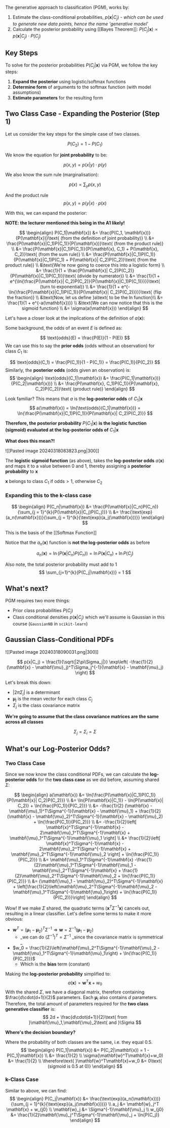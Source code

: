 The generative approach to classification (PGM), works by:
1. Estimate the class-conditional probabilities, $p(\mathbf{x}|C_j)$ - _which can be used to generate new data points, hence the name 'generative model'_
2. Calculate the posterior probability using [[Bayes Theorem]]: $P(C_j|\mathbf{x}) \propto p(\mathbf{x}|C_j) \cdot P(C_j)$ 

## Key Steps

To solve for the posterior probabilities $P(C_j|\mathbf{x})$ via PGM, we follow the key steps:
1. **Expand the posterior** using logistic/softmax functions
2. **Determine form** of arguments to the softmax function (with model assumptions)
3. **Estimate parameters** for the resulting form

## Two Class Case - Expanding the Posterior (Step 1)

Let us consider the key steps for the simple case of two classes. 

$$
P(C_2) = 1 - P(C_1)
$$

We know the equation for **joint probability** to be:

$$
p(x, y) = p(x|y) \cdot p(y)
$$

We also know the sum rule (marginalisation):

$$
p(x) = \sum_{y}{p(x, y)}
$$

And the product rule
$$
p(x,y) = p(y|x) \cdot p(x)
$$

With this, we can expand the posterior: 

**NOTE: the lecturer mentioned this being in the A1 likely!**

$$
\begin{align}
P(C_1|\mathbf{x}) &= \frac{P(C_1, \mathbf{x})}{P(\mathbf{x})}\text{ (from the definition of joint probability)} \\
&= \frac{P(\mathbf{x}|C_1)P(C_1)}{P(\mathbf{x})}\text{ (from the product rule)} \\
&= \frac{P(\mathbf{x}|C_1)P(C_1)}{P(\mathbf{x}, C_1) + P(\mathbf{x}, C_2)}\text{ (from the sum rule)} \\
&= \frac{P(\mathbf{x}|C_1)P(C_1)}{P(\mathbf{x}|C_1)P(C_1) + P(\mathbf{x}| C_2)P(C_2)}\text{ (from the product rule)} \\
&\text{We're now going to coerce this into a logistic form} \\
&= \frac{1}{1 + \frac{P(\mathbf{x}| C_2)P(C_2)}{P(\mathbf{x}|C_1)P(C_1)}}\text{ (divide by numerator)} \\
&= \frac{1}{1 + e^{\ln{\frac{P(\mathbf{x}| C_2)P(C_2)}{P(\mathbf{x}|C_1)P(C_1)}}}}\text{ (turn to exponential)} \\
&= \frac{1}{1 + e^{-\ln{\frac{P(\mathbf{x}|C_1)P(C_1)}{P(\mathbf{x}| C_2)P(C_2)}}}}\text{ (flip the fraction)} \\
&\text{Now, let us define }a\text{ to be the ln function}\\
&= \frac{1}{1 + e^{-a(\mathbf{x})}} \\
&\text{We can now notice that this is the sigmoid function} \\
&= \sigma(a(\mathbf{x}))
\end{align}
$$

Let's have a closer look at the implications of the definition of $a(\mathbf{x})$:

Some background, the odds of an event $E$ is defined as:

$$
\text{odds}(E) = \frac{P(E)}{1 - P(E)}
$$
We can use this to say the **prior odds** (odds without an observation) for class $C_1$ is:

$$
\text{odds}(C_1) = \frac{P(C_1)}{1 - P(C_1)} = \frac{P(C_1)}{P(C_2)}
$$
Similarly, the **posterior odds** (odds given an observation) is:
$$
\begin{align}
\text{odds}(C_1|\mathbf{x}) &= \frac{P(C_1|\mathbf{x})}{P(C_2|\mathbf{x})} \\
&= \frac{P(\mathbf{x}, C_1)P(C_1)}{P(\mathbf{x}, C_2)P(C_2)}\text{ (product rule)}
\end{align}
$$

Look familiar? This means that $a$ is the **log-posterior odds** of $C_1|\mathbf{x}$ 
$$
a(\mathbf{x}) = \ln{\text{odds}(C_1|\mathbf{x})} = \ln{\frac{P(\mathbf{x}|C_1)P(C_1)}{P(\mathbf{x}| C_2)P(C_2)}}
$$

**Therefore, the posterior probability** $P(C_1|\mathbf{x})$ **is the logistic function (sigmoid) evaluated at the log-posterior odds of** $C_1|\mathbf{x}$ 

**What does this mean?!**

![[Pasted image 20240318083823.png|300]]

The **logistic sigmoid function** (as above), takes the **log-posterior odds** $a(\mathbf{x})$ and maps it to a value between 0 and 1, thereby assigning a **posterior probability** to $\mathbf{x}$

$\mathbf{x}$ belongs to class $C_1$ if $\text{odds} \gt 1$, otherwise $C_2$

### Expanding this to the k-class case

$$
\begin{align}
P(C_n|\mathbf{x}) &= \frac{P(\mathbf{x}|C_n)P(C_n)}{\sum_{j = 1}^{k}{P(\mathbf{x}|C_j)P(C_j)}} \\
&= \frac{\text{exp}(a_n(\mathbf{x}))}{\sum_{j = 1}^{k}{\text{exp}(a_j(\mathbf{x}))}}
\end{align}
$$

This is the basis of the [[Softmax Function]]

Notice that the $a_n(\mathbf{x})$ function is **not the log-posterior odds** as before

$$
a_n(\mathbf{x}) = \ln(P(\mathbf{x}|C_n)P(C_n)) = \ln{P(\mathbf{x}|C_n)} + \ln{P(C_j)}
$$

Also note, the total posterior probability must add to 1
$$
\sum_{j=1}^{k}{P(C_j|\mathbf{x})} = 1
$$
## What's next?

PGM requires two more things:
- Prior class probabilities $P(C_j)$
- Class conditional densities $p(\mathbf{x}|C_j)$ which we'll assume is Gaussian in this course (`GaussianNB` in `scikit-learn`)

## Gaussian Class-Conditional PDFs

![[Pasted image 20240318090031.png|300]]

$$
p(x|C_j) = \frac{1}{\sqrt{|2\pi\Sigma_j|}} \exp\left( -\frac{1}{2} (\mathbf{x} - \mathbf{\mu}_j)^T\Sigma_j^{-1}(\mathbf{x} - \mathbf{\mu}_j) \right)
$$

Let's break this down:
- $|2\pi\Sigma_j|$ is a determinant
- $\mathbf{\mu}_j$ is the mean vector for each class $C_j$
- $\Sigma_j$ is the class covariance matrix

**We're going to assume that the class covariance matrices are the same across all classes**

$$
\Sigma_j = \Sigma_i = \Sigma
$$
## What's our Log-Posterior Odds?

### Two Class Case

Since we now know the class conditional PDFs, we can calculate the **log-posterior odds** for the **two class case** as we did before, assuming shared $\Sigma$:

$$
\begin{align}
a(\mathbf{x}) &= \ln{\frac{P(\mathbf{x}|C_1)P(C_1)}{P(\mathbf{x}| C_2)P(C_2)}} \\
&= \ln{P(\mathbf{x}|C_1)} - \ln{P(\mathbf{x}| C_2)} + \ln{\frac{P(C_1)}{P(C_2)}} \\
&= -\frac{1}{2} (\mathbf{x} - \mathbf{\mu}_1)^T\Sigma^{-1}(\mathbf{x} - \mathbf{\mu}_1) + \frac{1}{2} (\mathbf{x} - \mathbf{\mu}_2)^T\Sigma^{-1}(\mathbf{x} - \mathbf{\mu}_2) + \ln{\frac{P(C_1)}{P(C_2)}} \\
&= -\frac{1}{2}\left[ \mathbf{x}^T\Sigma^{-1}\mathbf{x} - 2\mathbf{\mu}_1^T\Sigma^{-1}\mathbf{x} + \mathbf{\mu}_1^T\Sigma^{-1}\mathbf{\mu}_1 \right] \\
&+ \frac{1}{2}\left[ \mathbf{x}^T\Sigma^{-1}\mathbf{x} - 2\mathbf{\mu}_2^T\Sigma^{-1}\mathbf{x} + \mathbf{\mu}_2^T\Sigma^{-1}\mathbf{\mu}_2 \right]  + \ln{\frac{P(C_1)}{P(C_2)}} \\
&= \mathbf{\mu}_1^T\Sigma^{-1}\mathbf{x} -\frac{1}{2}\mathbf{\mu}_1^T\Sigma^{-1}\mathbf{\mu}_1 -\mathbf{\mu}_2^T\Sigma^{-1}\mathbf{x} + \frac{1}{2}\mathbf{\mu}_2^T\Sigma^{-1}\mathbf{\mu}_2  + \ln{\frac{P(C_1)}{P(C_2)}} \\
&= (\mathbf{\mu}_1 - \mathbf{\mu}_2)^T\Sigma^{-1}\mathbf{x} + \left[\frac{1}{2}\left(\mathbf{\mu}_2^T\Sigma^{-1}\mathbf{\mu}_2 - \mathbf{\mu}_1^T\Sigma^{-1}\mathbf{\mu}_1\right) + \ln{\frac{P(C_1)}{P(C_2)}}\right]
\end{align}
$$

Wow! If we make $\Sigma$ shared, the quadratic terms ($\mathbf{x}^T \Sigma^{-1} \mathbf{x}$) cancels out, resulting in a linear classifier. Let's define some terms to make it more obvious:

- $\mathbf{w}^T = (\mathbf{\mu}_1 - \mathbf{\mu}_2)^T\Sigma^{-1} \Rightarrow \mathbf{w} = \Sigma^{-1}(\mathbf{\mu}_1 - \mathbf{\mu}_2)$ 
	- _we can do $(\Sigma^{-1})^T = \Sigma^{-1}$ _since the covariance matrix is symmetrical _
- $w_0 = \frac{1}{2}\left(\mathbf{\mu}_2^T\Sigma^{-1}\mathbf{\mu}_2 - \mathbf{\mu}_1^T\Sigma^{-1}\mathbf{\mu}_1\right) + \ln{\frac{P(C_1)}{P(C_2)}}$ 
	- Which is the **bias** term (constant)

Making the **log-posterior probability** simplified to:
$$
a(\mathbf{x}) = \mathbf{w}^T \mathbf{x} + w_0
$$
With the shared $\Sigma$, we have a diagonal matrix, therefore containing $\frac{d\cdot(d+1)}{2}$ parameters. Each $\mathbf{\mu}_i$ also contains $d$ parameters. Therefore, the total amount of parameters required for the **two class generative classifier** is:
$$
2d + \frac{d\cdot(d+1)}{2}\text{ from }\mathbf{\mu}_1,\mathbf{\mu}_2\text{ and }\Sigma
$$

**Where's the decision boundary?**

Where the probability of both classes are the same, i.e. they equal 0.5.
$$
\begin{align}
P(C_1|\mathbf{x}) &= P(C_2|\mathbf{x}) = 1 - P(C_1|\mathbf{x}) \\
&= \frac{1}{2} \\
\sigma(\mathbf{w}^T\mathbf{x}+w_0) &= \frac{1}{2} \\
\therefore\text{ }\mathbf{w}^T\mathbf{x}+w_0 &= 0\text{ (sigmoid is 0.5 at 0)}
\end{align}
$$
### k-Class Case
Similar to above, we can find:
$$
\begin{align}
P(C_j|\mathbf{x}) &= \frac{\text{exp}(a_n(\mathbf{x}))}{\sum_{j = 1}^{k}{\text{exp}(a_j(\mathbf{x}))}} \\
a_j &= \mathbf{w}_j^T \mathbf{x} + w_{j0} \\
\mathbf{w}_j &= \Sigma^{-1}\mathbf{\mu}_j \\
w_{j0} &= \frac{1}{2}\mathbf{\mu}_j^T\Sigma^{-1}\mathbf{\mu}_j + \ln{P(C_j)}
\end{align}
$$
